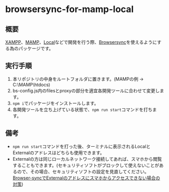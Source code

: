 # browsersync-for-mamp-local

## 概要
[XAMPP](https://www.apachefriends.org/jp/index.html)、[MAMP](https://www.mamp.info/)、[Local](https://localwp.com/)などで開発を行う際、[Browsersync](https://browsersync.io/)を使えるようにする為のパッケージです。

## 実行手順
1. 本リポジトリの中身をルートフォルダに置きます。(MAMPの例 → C:\MAMP\htdocs)
2. bs-config.js内のfilesとproxyの部分を適宜各開発ツールに合わせて変更します。
2. `npm i`でパッケージをインストールします。
3. 各開発ツールを立ち上げている状態で、`npm run start`コマンドを打ちます。

## 備考
- `npm run start`コマンドを打った後、ターミナルに表示されるLocalとExternalのアドレスはどちらも使用できます。
- Externalの方は同じローカルネットワーク接続してあれば、スマホから閲覧することもできます。(セキュリティソフトがブロックして使えないことがあるので、その場合、セキュリティソフトの設定を見直してください。[Browser-syncでExternalのアドレスにスマホからアクセスできない場合の対策](https://keikenchi.com/browser-sync-can-not-access-externals-address))